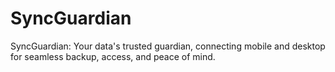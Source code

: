 # SyncGuardian
SyncGuardian: Your data's trusted guardian, connecting mobile and desktop for seamless backup, access, and peace of mind.


